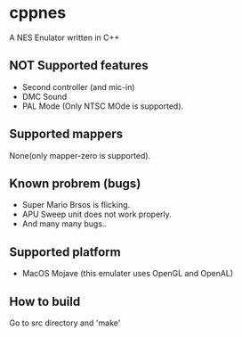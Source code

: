 # cppnes
A NES Enulator written in C++

## NOT Supported features
+ Second controller (and mic-in)
+ DMC Sound
+ PAL Mode (Only NTSC MOde is supported).

## Supported mappers
None(only mapper-zero is supported).

## Known probrem (bugs)
+ Super Mario Brsos is flicking.
+ APU Sweep unit does not work properly.
+ And many many bugs..

## Supported platform
+ MacOS Mojave (this emulater uses OpenGL and OpenAL)

## How to build
Go to src directory and 'make'
